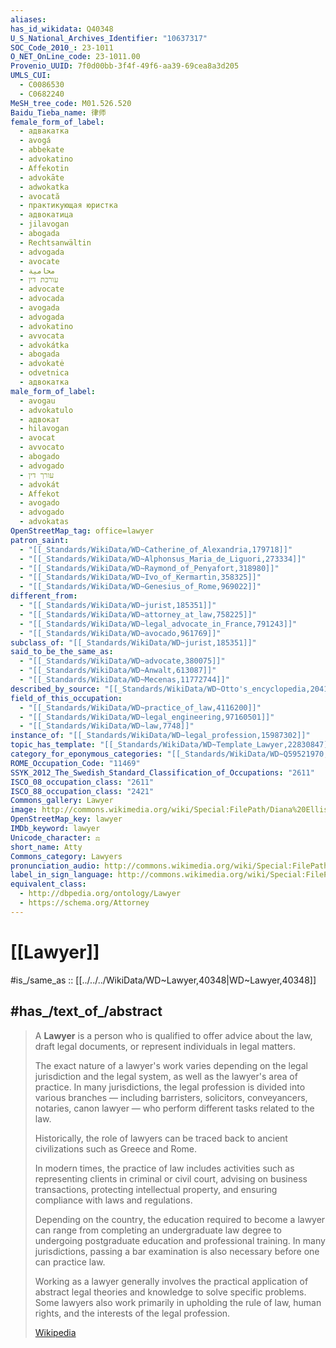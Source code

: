 ```yaml
---
aliases:
has_id_wikidata: Q40348
U_S_National_Archives_Identifier: "10637317"
SOC_Code_2010_: 23-1011
O_NET_OnLine_code: 23-1011.00
Provenio_UUID: 7f0d00bb-3f4f-49f6-aa39-69cea8a3d205
UMLS_CUI:
  - C0086530
  - C0682240
MeSH_tree_code: M01.526.520
Baidu_Tieba_name: 律师
female_form_of_label:
  - адвакатка
  - avogá
  - abbekate
  - advokatino
  - Affekotin
  - advokāte
  - adwokatka
  - avocată
  - практикующая юристка
  - адвокатица
  - jilavogan
  - abogada
  - Rechtsanwältin
  - advogada
  - avocate
  - محامية
  - עורכת דין
  - advocate
  - advocada
  - avogada
  - advogada
  - advokatino
  - avvocata
  - advokátka
  - abogada
  - advokatė
  - odvetnica
  - адвокатка
male_form_of_label:
  - avogau
  - advokatulo
  - адвокат
  - hilavogan
  - avocat
  - avvocato
  - abogado
  - advogado
  - עורך דין
  - advokát
  - Affekot
  - avogado
  - advogado
  - advokatas
OpenStreetMap_tag: office=lawyer
patron_saint:
  - "[[_Standards/WikiData/WD~Catherine_of_Alexandria,179718]]"
  - "[[_Standards/WikiData/WD~Alphonsus_Maria_de_Liguori,273334]]"
  - "[[_Standards/WikiData/WD~Raymond_of_Penyafort,318980]]"
  - "[[_Standards/WikiData/WD~Ivo_of_Kermartin,358325]]"
  - "[[_Standards/WikiData/WD~Genesius_of_Rome,969022]]"
different_from:
  - "[[_Standards/WikiData/WD~jurist,185351]]"
  - "[[_Standards/WikiData/WD~attorney_at_law,758225]]"
  - "[[_Standards/WikiData/WD~legal_advocate_in_France,791243]]"
  - "[[_Standards/WikiData/WD~avocado,961769]]"
subclass_of: "[[_Standards/WikiData/WD~jurist,185351]]"
said_to_be_the_same_as:
  - "[[_Standards/WikiData/WD~advocate,380075]]"
  - "[[_Standards/WikiData/WD~Anwalt,613087]]"
  - "[[_Standards/WikiData/WD~Mecenas,11772744]]"
described_by_source: "[[_Standards/WikiData/WD~Otto's_encyclopedia,2041543]]"
field_of_this_occupation:
  - "[[_Standards/WikiData/WD~practice_of_law,4116200]]"
  - "[[_Standards/WikiData/WD~legal_engineering,97160501]]"
  - "[[_Standards/WikiData/WD~law,7748]]"
instance_of: "[[_Standards/WikiData/WD~legal_profession,15987302]]"
topic_has_template: "[[_Standards/WikiData/WD~Template_Lawyer,22830847]]"
category_for_eponymous_categories: "[[_Standards/WikiData/WD~Q59521970,59521970]]"
ROME_Occupation_Code: "11469"
SSYK_2012_The_Swedish_Standard_Classification_of_Occupations: "2611"
ISCO_08_occupation_class: "2611"
ISCO_88_occupation_class: "2421"
Commons_gallery: Lawyer
image: http://commons.wikimedia.org/wiki/Special:FilePath/Diana%20Ellis%20-%2019%20Oct%202011.jpg
OpenStreetMap_key: lawyer
IMDb_keyword: lawyer
Unicode_character: ⚖️
short_name: Atty
Commons_category: Lawyers
pronunciation_audio: http://commons.wikimedia.org/wiki/Special:FilePath/LL-Q1571%20%28mar%29-Neelima64-%E0%A4%B5%E0%A4%95%E0%A5%80%E0%A4%B2.wav
label_in_sign_language: http://commons.wikimedia.org/wiki/Special:FilePath/LSF%20Vocab%20avocat.ogv
equivalent_class:
  - http://dbpedia.org/ontology/Lawyer
  - https://schema.org/Attorney
---
```


# [[Lawyer]] 

#is_/same_as :: [[../../../WikiData/WD~Lawyer,40348|WD~Lawyer,40348]] 

## #has_/text_of_/abstract 

> A **Lawyer** is a person who is qualified to offer advice about the law, 
> draft legal documents, or represent individuals in legal matters.
>
> The exact nature of a lawyer's work varies 
> depending on the legal jurisdiction and the legal system, 
> as well as the lawyer's area of practice. 
> In many jurisdictions, the legal profession is divided into various branches — 
> including barristers, solicitors, conveyancers, notaries, canon lawyer — 
> who perform different tasks related to the law.
>
> Historically, the role of lawyers can be traced back to ancient civilizations such as Greece and Rome. 
> 
> In modern times, the practice of law includes activities such as representing clients in criminal or civil court, advising on business transactions, protecting intellectual property, and ensuring compliance with laws and regulations. 
>
> Depending on the country, the education required to become a lawyer can range from completing an undergraduate law degree to undergoing postgraduate education and professional training. In many jurisdictions, passing a bar examination is also necessary before one can practice law.
>
> Working as a lawyer generally involves the practical application of abstract legal theories and knowledge to solve specific problems. Some lawyers also work primarily in upholding the rule of law, human rights, and the interests of the legal profession.
>
> [Wikipedia](https://en.wikipedia.org/wiki/Lawyer) 

